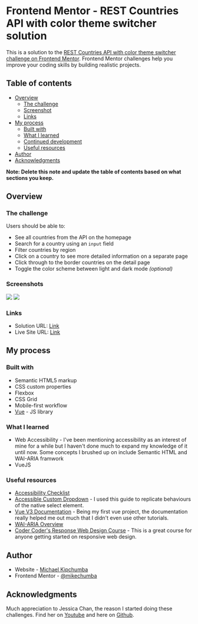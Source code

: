 # Frontend Mentor - REST Countries API with color theme switcher solution

This is a solution to the [REST Countries API with color theme switcher challenge on Frontend Mentor](https://www.frontendmentor.io/challenges/rest-countries-api-with-color-theme-switcher-5cacc469fec04111f7b848ca). Frontend Mentor challenges help you improve your coding skills by building realistic projects. 

## Table of contents

- [Overview](#overview)
  - [The challenge](#the-challenge)
  - [Screenshot](#screenshot)
  - [Links](#links)
- [My process](#my-process)
  - [Built with](#built-with)
  - [What I learned](#what-i-learned)
  - [Continued development](#continued-development)
  - [Useful resources](#useful-resources)
- [Author](#author)
- [Acknowledgments](#acknowledgments)

**Note: Delete this note and update the table of contents based on what sections you keep.**

## Overview

### The challenge

Users should be able to:

- See all countries from the API on the homepage
- Search for a country using an `input` field
- Filter countries by region
- Click on a country to see more detailed information on a separate page
- Click through to the border countries on the detail page
- Toggle the color scheme between light and dark mode *(optional)*

### Screenshots

![](https://ik.imagekit.io/bsvzrpqaj/Projects/rest-countries-details-page_qQV6VzNkf.png?updatedAt=1632402404840)
![](https://ik.imagekit.io/bsvzrpqaj/Projects/rest-countries-home-page.png?updatedAt=1632402291770)

### Links

- Solution URL: [Link](https://restcountriesui.netlify.app/#/)
- Live Site URL: [Link](https://restcountriesui.netlify.app/#/)

## My process

### Built with

- Semantic HTML5 markup
- CSS custom properties
- Flexbox
- CSS Grid
- Mobile-first workflow
- [Vue](https://v3.vuejs.org/guide/introduction.html) - JS library

### What I learned

- Web Accessibility - I've been mentioning accessibility as an interest of mine for a while but I haven't done much to expand my knowledge of it until now. Some concepts I brushed up on include Semantic HTML and WAI-ARIA framwork
- VueJS

### Useful resources

- [Accessibility Checklist](https://www.coolfields.co.uk/2019/04/accessibility-checklist/) 
- [Accessible Custom Dropdown](https://dev.to/emmabostian/creating-a-custom-accessible-drop-down-3gmo) - I used this guide to replicate behaviours of the native select element.
- [Vue V3 Documentation](https://v3.vuejs.org/guide/introduction.html) - Being my first vue project, the documentation really helped me out much that I didn't even use other tutorials.
- [WAI-ARIA Overview ](https://www.w3.org/WAI/standards-guidelines/aria/)
- [Coder Coder's Response Web Design Course](https://coder-coder.com/responsive/) - This is a great course for anyone getting started on responsive web design.

## Author

- Website - [Michael Kipchumba](https://mikechumba.com/)
- Frontend Mentor - [@mikechumba](https://www.frontendmentor.io/profile/mikechumba)

## Acknowledgments

Much appreciation to Jessica Chan, the reason I started doing these challenges. Find her on [Youtube](https://www.youtube.com/c/TheCoderCoder/featured) and here on [Github](https://github.com/thecodercoder).


